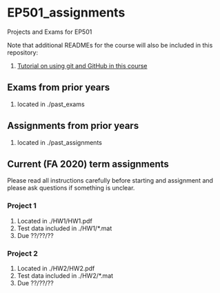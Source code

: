 # EP501_assignments

Projects and Exams for EP501

Note that additional READMEs for the course will also be included in this repository:

1.  [Tutorial on using git and GitHub in this course](./basic_git.md)


## Exams from prior years

1.  located in ./past_exams


## Assignments from prior years

1.  located in ./past_assignments


## Current (FA 2020) term assignments

Please read all instructions carefully before starting and assignment and please ask questions if something is unclear.  

### Project 1

1. Located in ./HW1/HW1.pdf
2. Test data included in ./HW1/*.mat
3. Due ??/??/??

### Project 2

1. Located in ./HW2/HW2.pdf
2. Test data included in ./HW2/*.mat
3. Due ??/??/??